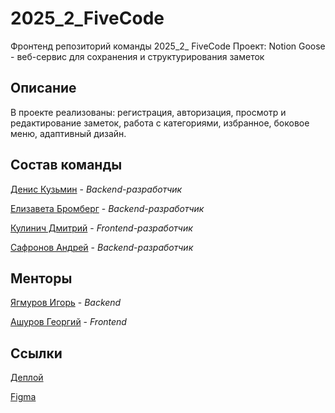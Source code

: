 # 2025_2_FiveCode

Фронтенд репозиторий команды 2025_2_ FiveCode
Проект: Notion
Goose - веб-сервис для сохранения и структурирования заметок

## Описание

В проекте реализованы: регистрация, авторизация, просмотр и редактирование заметок, работа с категориями, избранное, боковое меню, адаптивный дизайн.

## Состав команды

[Денис Кузьмин](https://github.com/kude7113) - _Backend-разработчик_

[Елизавета Бромберг](https://github.com/Liza05444) - _Backend-разработчик_

[Кулинич Дмитрий](https://github.com/Diwix6) - _Frontend-разработчик_

[Сафронов Андрей](https://github.com/andrey57x) - _Backend-разработчик_

## Менторы
[Ягмуров Игорь](https://github.com/UnicoYal) - _Backend_

[Ашуров Георгий](https://github.com/AshurovG) - _Frontend_

## Ссылки

[Деплой](http://89.208.210.115:8030)

[Figma](https://www.figma.com/design/sypChXE5UIhN17PBG8R5L2/vk---FiveTeam?m=auto&t=9DynmyB6gN4NF2u4-1)

